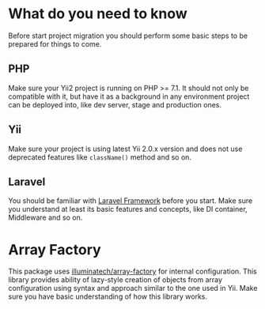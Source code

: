 What do you need to know
========================

Before start project migration you should perform some basic steps to be prepared for things to come.

## PHP

Make sure your Yii2 project is running on PHP >= 7.1. It should not only be compatible with it, but have
it as a background in any environment project can be deployed into, like dev server, stage and production ones.

## Yii

Make sure your project is using latest Yii 2.0.x version and does not use deprecated features like `className()`
method and so on.

## Laravel

You should be familiar with [Laravel Framework](https://laravel.com/docs) before you start. Make sure you
understand at least its basic features and concepts, like DI container, Middleware and so on.

# Array Factory

This package uses [illuminatech/array-factory](https://github.com/illuminatech/array-factory) for internal configuration.
This library provides ability of lazy-style creation of objects from array configuration using syntax and approach similar
to the one used in Yii. Make sure you have basic understanding of how this library works.
